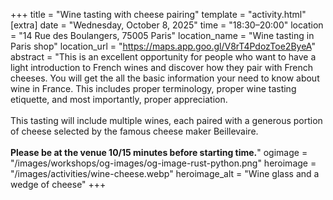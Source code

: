 +++
title = "Wine tasting with cheese pairing"
template = "activity.html"
[extra]
  date = "Wednesday, October 8, 2025"
  time = "18:30–20:00"
  location = "14 Rue des Boulangers, 75005 Paris"
  location_name = "Wine tasting in Paris shop"
  location_url = "https://maps.app.goo.gl/V8rT4PdozToe2ByeA"
  abstract = "This  is an excellent opportunity for people who want to have a light introduction to French wines and discover how they pair with French cheeses. You will get the all the basic information your need to know about wine in France. This includes proper terminology, proper wine tasting etiquette, and most importantly, proper appreciation.<br/><br/> This tasting will include multiple wines, each paired with a generous portion of cheese selected by the famous cheese maker Beillevaire.<br/><br/><strong>Please be at the venue 10/15 minutes before starting time.</strong>"
  ogimage = "/images/workshops/og-images/og-image-rust-python.png"
  heroimage = "/images/activities/wine-cheese.webp"
  heroimage_alt = "Wine glass and a wedge of cheese"
+++

